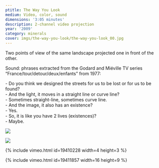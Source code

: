 ```yaml
---
ptitle: The Way You Look
medium: Video, color, sound
dimensions: '3:05 minutes'
description: 2-channel video projection
year: '2009'
category: minerals
cover: imgs/the-way-you-look/the-way-you-look_00.jpg
---
```

Two points of view of the same landscape projected one in front of the other.

Sound: phrases extracted from the Godard and Miéville TV series “France/tour/detour/deux/enfants” from 1977:

\- Do you think we designed the streets for us to be lost or for us to be found?  
\- And the light, it moves in a straight line or curve line?  
\- Sometimes straight-line, sometimes curve line.  
\- And the image, it also has an existence?  
\- Yes.  
\- So, it is like you have 2 lives (existences)?  
\- Maybe.

![]({{site.baseurl}}/imgs/the-way-you-look/the-way-you-look_01.jpg)

![]({{site.baseurl}}/imgs/the-way-you-look/the-way-you-look_02.jpg)

{% include vimeo.html id=19410228 width=4 height=3 %}

{% include vimeo.html id=19411857 width=16 height=9 %}

